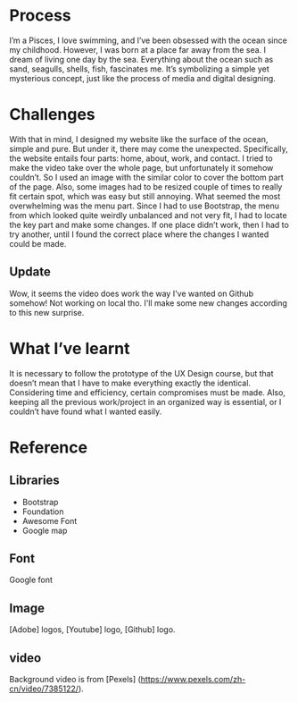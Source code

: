 # Process
I’m a Pisces, I love swimming, and I’ve been obsessed with the ocean since my childhood. However, I was born at a place far away from the sea. I dream of living one day by the sea. Everything about the ocean such as sand, seagulls, shells, fish, fascinates me. It’s symbolizing a simple yet mysterious concept, just like the process of media and digital designing. 
# Challenges
With that in mind, I designed my website like the surface of the ocean, simple and pure. But under it, there may come the unexpected. Specifically, the website entails four parts: home, about, work, and contact. I tried to make the video take over the whole page, but unfortunately it somehow couldn’t. So I used an image with the similar color to cover the bottom part of the page. Also, some images had to be resized couple of times to really fit certain spot, which was easy but still annoying. What seemed the most overwhelming was the menu part. Since I had to use Bootstrap, the menu from which looked quite weirdly unbalanced and not very fit, I had to locate the key part and make some changes. If one place didn’t work, then I had to try another, until I found the correct place where the changes I wanted could be made.
## Update
Wow, it seems the video does work the way I've wanted on Github somehow! Not working on local tho. I'll make some new changes according to this new surprise.
# What I’ve learnt
It is necessary to follow the prototype of the UX Design course, but that doesn’t mean that I have to make everything exactly the identical. Considering time and efficiency, certain compromises must be made. Also, keeping all the previous work/project in an organized way is essential, or I couldn’t have found what I wanted easily. 
# Reference
## Libraries
* Bootstrap
* Foundation
* Awesome Font
* Google map
## Font
Google font
## Image
[Adobe] logos, [Youtube] logo, [Github] logo.
## video
Background video is from [Pexels] (https://www.pexels.com/zh-cn/video/7385122/).